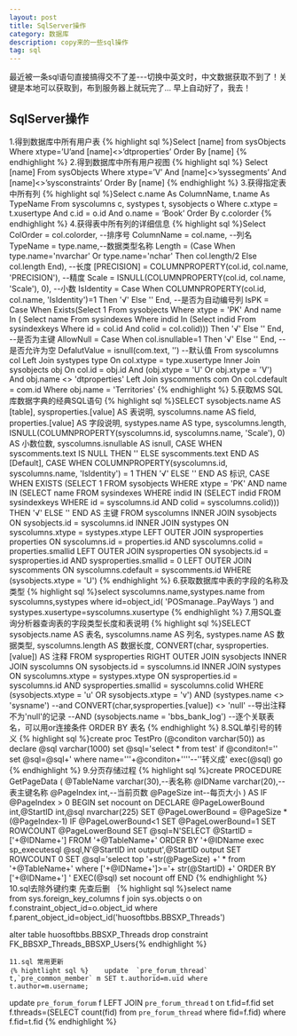 ```yaml
---
layout: post
title: SqlServer操作
category: 数据库
description: copy来的一些sql操作
tag: sql
---
```


最近被一条sql语句直接搞得交不了差---切换中英文时，中文数据获取不到了！关键是本地可以获取到，布到服务器上就玩完了...
早上自动好了，我去！

## SqlServer操作
1.得到数据库中所有用户表
 {% highlight sql %}Select [name] from sysObjects Where xtype=’U’and [name]<>’dtproperties’ Order By [name]
 	{% endhighlight %}
2.得到数据库中所有用户视图
 {% highlight sql %}
Select [name] From sysObjects Where xtype=’V’ And [name]<>’syssegments’ And [name]<>’sysconstraints’ Order By [name]
 	{% endhighlight %}
3.获得指定表中所有列
 {% highlight sql %}Select
c.name As ColumnName,
t.name As TypeName
From syscolumns c, systypes t, sysobjects o
Where c.xtype = t.xusertype
And c.id = o.id
And o.name = ‘Book’
Order By c.colorder 	{% endhighlight %}
4.获得表中所有列的详细信息
 {% highlight sql %}Select ColOrder = col.colorder, --排序号
ColumnName = col.name, --列名
TypeName = type.name,--数据类型名称
Length = (Case When type.name='nvarchar' Or type.name='nchar' Then col.length/2 Else col.length End), --长度
[PRECISION] = COLUMNPROPERTY(col.id, col.name, 'PRECISION'), --精度
Scale = ISNULL(COLUMNPROPERTY(col.id, col.name, 'Scale'), 0), --小数
IsIdentity = Case When COLUMNPROPERTY(col.id, col.name, 'IsIdentity')=1 Then '√' Else '' End, --是否为自动编号列
IsPK = Case When Exists(Select 1 From sysobjects Where xtype = 'PK' And name In (
Select name From sysindexes Where indid In (Select indid From sysindexkeys Where id = col.id And colid = col.colid))) Then '√' Else '' End, --是否为主键
AllowNull = Case When col.isnullable=1 Then '√' Else '' End, --是否允许为空
DefalutValue = isnull(com.text, '') --默认值
From syscolumns col
Left Join systypes type On col.xtype = type.xusertype
Inner Join sysobjects obj On col.id = obj.id And (obj.xtype = 'U' Or obj.xtype = 'V') And obj.name &lt;&gt; 'dtproperties'
Left Join syscomments com On col.cdefault = com.id
Where obj.name = 'Territories'
 	{% endhighlight %}
5.获取MS SQL库数据字典的经典SQL语句
 {% highlight sql %}SELECT sysobjects.name AS [table], sysproperties.[value] AS 表说明,
syscolumns.name AS field, properties.[value] AS 字段说明, systypes.name AS type,
syscolumns.length, ISNULL(COLUMNPROPERTY(syscolumns.id, syscolumns.name,
'Scale'), 0) AS 小数位数, syscolumns.isnullable AS isnull,
CASE WHEN syscomments.text IS NULL
THEN '' ELSE syscomments.text END AS [Default],
CASE WHEN COLUMNPROPERTY(syscolumns.id, syscolumns.name, 'IsIdentity')
= 1 THEN '√' ELSE '' END AS 标识, CASE WHEN EXISTS
(SELECT 1 FROM sysobjects
WHERE xtype = 'PK' AND name IN
(SELECT name FROM sysindexes
WHERE indid IN
(SELECT indid FROM sysindexkeys
WHERE id = syscolumns.id AND colid = syscolumns.colid)))
THEN '√' ELSE '' END AS 主键
FROM syscolumns INNER JOIN
sysobjects ON sysobjects.id = syscolumns.id INNER JOIN
systypes ON syscolumns.xtype = systypes.xtype LEFT OUTER JOIN
sysproperties properties ON syscolumns.id = properties.id AND
syscolumns.colid = properties.smallid LEFT OUTER JOIN
sysproperties ON sysobjects.id = sysproperties.id AND
sysproperties.smallid = 0 LEFT OUTER JOIN
syscomments ON syscolumns.cdefault = syscomments.id
WHERE (sysobjects.xtype = 'U')
 	{% endhighlight %}
6.获取数据库中表的字段的名称及类型
 {% highlight sql %}select syscolumns.name,systypes.name from syscolumns,systypes where id=object_id( 'POSmanage..PayWays ') and systypes.xusertype=syscolumns.xusertype 	{% endhighlight %}
7.用SQL查询分析器查询表的字段类型长度和表说明
 {% highlight sql %}SELECT sysobjects.name AS 表名, syscolumns.name AS 列名,
systypes.name AS 数据类型, syscolumns.length AS 数据长度, CONVERT(char,
sysproperties.[value]) AS 注释
FROM sysproperties RIGHT OUTER JOIN
sysobjects INNER JOIN
syscolumns ON sysobjects.id = syscolumns.id INNER JOIN
systypes ON syscolumns.xtype = systypes.xtype ON
sysproperties.id = syscolumns.id AND
sysproperties.smallid = syscolumns.colid
WHERE (sysobjects.xtype = 'u' OR
sysobjects.xtype = 'v') AND (systypes.name &lt;&gt; 'sysname')
--and CONVERT(char,sysproperties.[value]) &lt;&gt; 'null' --导出注释不为'null'的记录
--AND (sysobjects.name = 'bbs_bank_log') --逐个关联表名，可以用or连接条件
ORDER BY 表名 	{% endhighlight %}
8.SQL单引号的转义
 {% highlight sql %}create proc TestPro
(@conditon varchar(50))
as
declare @sql varchar(1000)
set @sql='select * from test'
if @conditon!=''
set @sql=@sql+' where name='''+@conditon+''''--''转义成'
exec(@sql)
go {% endhighlight %}
9.分页存储过程
 {% highlight sql %}create PROCEDURE GetPageData
(
@TableName varchar(30),--表名称
@IDName varchar(20),--表主键名称
@PageIndex int,--当前页数
@PageSize int--每页大小
)
AS
IF @PageIndex > 0
BEGIN
set nocount on
   DECLARE @PageLowerBound int,@StartID int,@sql nvarchar(225)
   SET @PageLowerBound = @PageSize * (@PageIndex-1)
   IF @PageLowerBound<1
    SET @PageLowerBound=1
   SET ROWCOUNT @PageLowerBound
   SET @sql=N'SELECT @StartID = ['+@IDName+'] FROM '+@TableName+' ORDER BY '+@IDName
     exec sp_executesql @sql,N'@StartID int output',@StartID output
   SET ROWCOUNT 0
   SET @sql='select top '+str(@PageSize) +' * from '+@TableName+' where ['+@IDName+']>='+ str(@StartID) +' ORDER BY ['+@IDName+'] '
   EXEC(@sql)
set nocount off
END
 	{% endhighlight %}
 	10.sql去除外键约束
 	先查后删
 	｛% highlight sql %}select name  
from  sys.foreign_key_columns f join sys.objects o on f.constraint_object_id=o.object_id 
where f.parent_object_id=object_id('huosoftbbs.BBSXP_Threads')          
 
alter table huosoftbbs.BBSXP_Threads drop constraint FK_BBSXP_Threads_BBSXP_Users{% endhighlight %} 
 	
 	11.sql 常用更新
 	｛% hightlight sql %}	update  `pre_forum_thread` t,`pre_common_member` m SET t.authorid=m.uid where t.author=m.username;
update `pre_forum_forum` f
LEFT JOIN `pre_forum_thread` t on t.fid=f.fid
set f.threads=(SELECT count(fid) from `pre_forum_thread` where fid=f.fid)
where f.fid=t.fid 	 	{% endhighlight %} 
 	
 	
 	
 	

